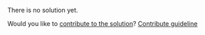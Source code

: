 
There is no solution yet.

Would you like to [contribute to the solution](https://github.com/BFEdev/BFE.dev-solutions/blob/main/react-quiz/react-rerender-6-context_en.md)? [Contribute guideline](https://github.com/BFEdev/BFE.dev-solutions#how-to-contribute)
